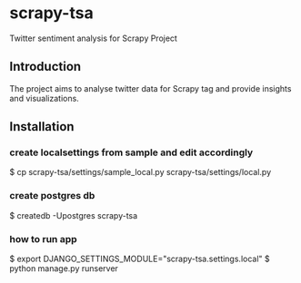 # scrapy-tsa
Twitter sentiment analysis for Scrapy Project

## Introduction

The project aims to analyse twitter data for Scrapy tag and provide insights and visualizations.


## Installation

### create localsettings from sample and edit accordingly
$ cp scrapy-tsa/settings/sample_local.py scrapy-tsa/settings/local.py


### create postgres db
$ createdb -Upostgres scrapy-tsa

### how to run app
$ export DJANGO_SETTINGS_MODULE="scrapy-tsa.settings.local"
$ python manage.py runserver
